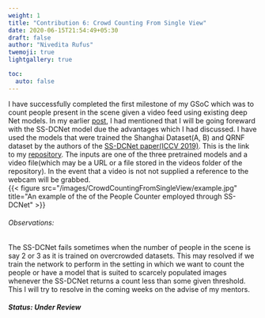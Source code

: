 ```yaml
---
weight: 1
title: "Contribution 6: Crowd Counting From Single View"
date: 2020-06-15T21:54:49+05:30
draft: false
author: "Nivedita Rufus"
twemoji: true
lightgallery: true

toc:
  auto: false
---
```


I have successfully completed the first milestone of my GSoC which was to count people present in the scene given a video feed using existing deep Net models. In my earlier [post](https://niveditarufus.github.io/posts/comparison/), I had mentioned that I will be going foreward with the SS-DCNet model due the advantages which I had discussed. I have used the models that were trained the Shanghai Dataset(A, B) and QRNF dataset by the authors of the [SS-DCNet paper(ICCV 2019)](https://arxiv.org/abs/2001.01886). This is the link to my [repository](https://github.com/niveditarufus/PeopleCounter-SSDCNet). The inputs are one of the three pretrained models and a video file(which may be a URL or a file stored in the videos folder of the repository). In the event that a video is not not supplied a reference to the webcam will be grabbed.  
{{< figure src="/images/CrowdCountingFromSingleView/example.jpg" title="An example of the of the People Counter employed through SS-DCNet" >}} 

###### Observations:
The SS-DCNet fails sometimes when the number of people in the scene is say 2 or 3 as it is trained on overcrowded datasets. This may resolved if we train the network to perform in the setting in which we want to count the people or have a model that is suited to scarcely populated images whenever the SS-DCNet returns a count less than some given threshold.
This I will try to resolve in the coming weeks on the advise of my mentors.

##### Status: Under Review